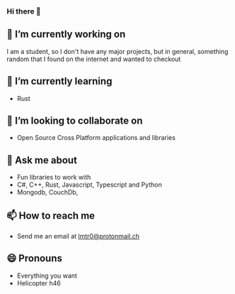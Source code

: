### Hi there 👋

<!--
**litch0/litch0** is a ✨ _special_ ✨ repository because its `README.md` (this file) appears on your GitHub profile.

Here are some ideas to get you started:
\
-->

## 🔭 I’m currently working on
I am a student, so I don't have any major projects, but in general, something random that I found on the internet and wanted to checkout
## 🌱 I’m currently learning 
- Rust
## 👯 I’m looking to collaborate on
- Open Source Cross Platform applications and libraries
<!-- ## 🤔 I’m looking for help with -->
## 💬 Ask me about
- Fun libraries to work with
- C#, C++, Rust, Javascript, Typescript and Python
- Mongodb, CouchDb, 
## 📫 How to reach me
- Send me an email at lmtr0@protonmail.ch

## 😄 Pronouns
- Everything you want
- Helicopter h46
